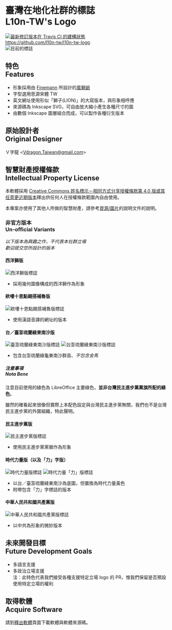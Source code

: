 # 臺灣在地化社群的標誌<br />L10n-TW's Logo
[![最新修訂版本在 Travis CI 的建構狀態](https://travis-ci.org/l10n-tw/l10n-tw-logo.svg?branch=%E4%B8%BB%E8%A6%81%E9%96%8B%E7%99%BC%E5%88%86%E6%94%AF)](https://travis-ci.org/l10n-tw/l10n-tw-logo)  
<https://github.com/l10n-tw/l10n-tw-logo>  
![目前的標誌](https://l10n-tw.github.io/l10n-tw-logo/圖片/l10n-tw-logo.png)

## 特色<br>Features
* 形象採用由 [Finemann](https://en.wikipedia.org/wiki/User:Finemann) 所設計的[風獅爺](https://zh.wikipedia.org/wiki/%E9%A2%A8%E7%8D%85%E7%88%BA)
* 字型選用思源宋體 TW
* 英文網址使用形似「獅子(LION)」的大寫版本，與形象相呼應
* 來源碼為 Inkscape SVG，可自由放大縮小產生各種尺寸的圖
* 由數個 Inkscape 圖層組合而成，可以製作各種衍生版本

## 原始設計者<br>Original Designer
Ｖ字龍 &lt;<Vdragon.Taiwan@gmail.com>&gt;

## 智慧財產授權條款<br>Intellectual Property License
本軟體採用 [Creative Commons 姓名標示－相同方式分享授權條款第 4.0 版或其任意更近期版本](https://creativecommons.org/licenses/by-sa/4.0/)釋出供任何人在授權條款範圍內自由使用。

本專案亦使用了其他人所做的智慧財產，請參考[資源/圖片](https://github.com/l10n-tw/l10n-tw-logo/tree/HEAD/資源/圖片)的說明文件的說明。

### 非官方版本<br>Un-official Variants
*以下版本為興趣之作，不代表本社群立場*  
*歡迎提交您所設計的版本*

#### 西洋獅版
![西洋獅版標誌](https://l10n-tw.github.io/l10n-tw-logo/圖片/l10n-tw-logo-lion.png)

* 採用幾何圖像構成的西洋獅作為形象

#### 欸嘍十恩點踢搭補魯版
![欸嘍十恩點踢搭補魯版標誌](https://l10n-tw.github.io/l10n-tw-logo/圖片/l10n-tw-logo-chinese-url.png)

* 使用漢語音譯的網址的版本

#### 台／臺澎琉蘭綠東南沙版
![臺澎琉蘭綠東南沙版標誌](https://l10n-tw.github.io/l10n-tw-logo/圖片/l10n-tw-logo-tai.png)
![台澎琉蘭綠東南沙版標誌](https://l10n-tw.github.io/l10n-tw-logo/圖片/l10n-tw-logo-new-tai.png)

* 包含台澎琉蘭綠龜東南沙群島、*不包含金馬*

##### 注意事項<br>Nota Bene
注意目前使用的綠色為 LibreOffice 主要綠色，**並非台灣民主進步黨黨旗所配的綠色**。

雖然的確看起來很像但實際上本配色設定與台灣民主進步黨無關，我們也不是台灣民主進步黨的外圍組織，特此聲明。

#### 民主進步黨版
![民主進步黨版標誌](https://l10n-tw.github.io/l10n-tw-logo/圖片/l10n-tw-logo-dpp.png)

* 使用民主進步黨黨徽作為形象

#### 時代力量版（以及「力」字版）
![時代力量版標誌](https://l10n-tw.github.io/l10n-tw-logo/圖片/l10n-tw-logo-new-power-party.png)
![時代力量「力」版標誌](https://l10n-tw.github.io/l10n-tw-logo/圖片/l10n-tw-logo-new-power-party-with-li.png)

* 以台／臺澎琉蘭綠東南沙為底圖，但置換為時代力量黃色
* 附帶包含「力」字標誌的版本

#### 中華人民共和國共產黨版
![中華人民共和國共產黨版標誌](https://l10n-tw.github.io/l10n-tw-logo/圖片/l10n-tw-logo-china-communist.png)

* 以中共為形象的微妙版本

## 未來開發目標<br>Future Development Goals
* 多語言支援
* 多政治立場支援  
注：此特色代表我們接受各種支援特定立場 logo 的 PR，惟我們保留是否預設使用特定立場的權利

## 取得軟體<br>Acquire Software
請到[釋出軟體](https://github.com/l10n-tw/l10n-tw-logo/releases)頁面下載軟體與軟體來源碼。
